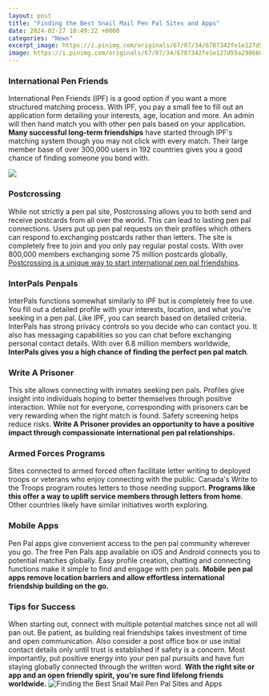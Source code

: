 ```yaml
---
layout: post
title: "Finding the Best Snail Mail Pen Pal Sites and Apps"
date: 2024-02-27 10:49:22 +0000
categories: "News"
excerpt_image: https://i.pinimg.com/originals/67/87/34/6787342fe1e127d55a2986606a2a1ff7.png
image: https://i.pinimg.com/originals/67/87/34/6787342fe1e127d55a2986606a2a1ff7.png
---
```


### International Pen Friends
International Pen Friends (IPF) is a good option if you want a more structured matching process. With IPF, you pay a small fee to fill out an application form detailing your interests, age, location and more. An admin will then hand match you with other pen pals based on your application. **Many successful long-term friendships** have started through IPF's matching system though you may not click with every match. Their large member base of over 300,000 users in 192 countries gives you a good chance of finding someone you bond with.

![](https://i.pinimg.com/originals/26/ca/e6/26cae66fd6f3d55016ab1bcce447fa43.jpg)
### Postcrossing 
While not strictly a pen pal site, Postcrossing allows you to both send and receive postcards from all over the world. This can lead to lasting pen pal connections. Users put up pen pal requests on their profiles which others can respond to.exchanging postcards rather than letters. The site is completely free to join and you only pay regular postal costs. With over 800,000 members exchanging some 75 million postcards globally, [Postcrossing is a unique way to start international pen pal friendships](https://store.fi.io.vn/chihuahuas-autumn-fall-pumpkin-truck-mappe-thanksgiving324-chihuahua-dog). 
### InterPals Penpals
InterPals functions somewhat similarly to IPF but is completely free to use. You fill out a detailed profile with your interests, location, and what you're seeking in a pen pal. Like IPF, you can search based on detailed criteria. InterPals has strong privacy controls so you decide who can contact you. It also has messaging capabilities so you can chat before exchanging personal contact details. With over 6.8 million members worldwide, **InterPals gives you a high chance of finding the perfect pen pal match**.
### Write A Prisoner
This site allows connecting with inmates seeking pen pals. Profiles give insight into individuals hoping to better themselves through positive interaction. While not for everyone, corresponding with prisoners can be very rewarding when the right match is found. Safety screening helps reduce risks. **Write A Prisoner provides an opportunity to have a positive impact through compassionate international pen pal relationships.** 
### Armed Forces Programs
Sites connected to armed forced often facilitate letter writing to deployed troops or veterans who enjoy connecting with the public. Canada's Write to the Troops program routes letters to those needing support. **Programs like this offer a way to uplift service members through letters from home**. Other countries likely have similar initiatives worth exploring.
### Mobile Apps 
Pen Pal apps give convenient access to the pen pal community wherever you go. The free Pen Pals app available on iOS and Android connects you to potential matches globally. Easy profile creation, chatting and connecting functions make it simple to find and engage with pen pals. **Mobile pen pal apps remove location barriers and allow effortless international friendship building on the go.**
### Tips for Success
When starting out, connect with multiple potential matches since not all will pan out. Be patient, as building real friendships takes investment of time and open communication. Also consider a post office box or use initial contact details only until trust is established if safety is a concern. Most importantly, put positive energy into your pen pal pursuits and have fun staying globally connected through the written word. **With the right site or app and an open friendly spirit, you're sure find lifelong friends worldwide.**
![Finding the Best Snail Mail Pen Pal Sites and Apps](https://i.pinimg.com/originals/67/87/34/6787342fe1e127d55a2986606a2a1ff7.png)